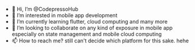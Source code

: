 - 👋 Hi, I’m @CodepressoHub
- 👀 I’m interested in mobile app development
- 🌱 I’m currently learning flutter, cloud computing and many more
- 💞️ I’m looking to collaborate on any kind of exposure in mobile app especially on state management and  mobile cloud computing
- 📫 How to reach me? still can't decide which platform for this sake. hehe

<!---
CodepressoHub/CodepressoHub is a ✨ special ✨ repository because its `README.md` (this file) appears on your GitHub profile.
You can click the Preview link to take a look at your changes.
--->
